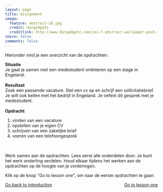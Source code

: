 ```yaml
---
layout: page
title: Assignment
image:
  feature: abstract-18.jpg
  credit: dargadgetz
  creditlink: http://www.dargadgetz.com/ios-7-abstract-wallpaper-pack-for-iphone-5-and-ipod-touch-retina/
share: false
comments: false
---
```

Hieronder vind je een overzicht van de opdrachten:

<b>Situatie</b>
<br>Je gaat je samen met een medestudent oriënteren op een stage in Engeland.
<br>
<br>
<b>Resultaat</b>
<br>Zoek een passende vacature. Stel een cv op en schrijf een sollicitatiebrief. Je wilt ook bellen met het bedrijf in Engeland. Je oefent dit gesprek met je medestudent.
<br>
<br>
<b>Opdracht</b>
   <ol>
<li>vinden van een vacature </li>
<li>opstellen van je eigen CV </li>
<li>schrijven van een zakelijke brief </li>
<li>voeren van een telefoongesprek </li>
   </ol>
<br>
<br>Werk samen aan de opdrachten. Lees eerst alle onderdelen door. Je kunt het werk onderling verdelen. Houd elkaar tijdens het werken aan de opdrachten op de hoogte van je vorderingen.

Klik op de knop "Go to lesson one", om naar de eerste opdrachten te gaan.

<div style="float: left"> 
<a href="{{ site.url }}/groepsopdracht/introduction/" class="btn">Go back to introduction</a>
</div>

<div style="float: right"> 
<a href="{{ site.url }}/groepsopdracht/lesson-one/" class="btn">Go to lesson one</a>
</div>